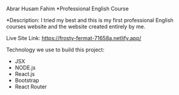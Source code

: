 Abrar Husam Fahim
*Professional English Course

*Description: I tried my best and this is my first professional English courses website and the website created entirely by me.

Live Site Link: https://frosty-fermat-71658a.netlify.app/

Technology we use to build this project:

- JSX
- NODE.js
- React.js
- Bootstrap
- React Router